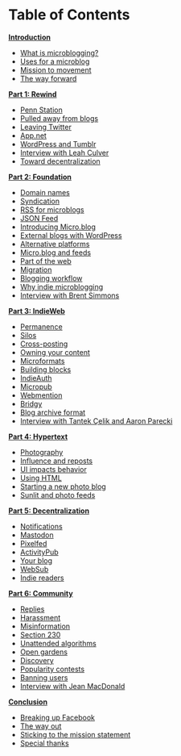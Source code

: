 # Table of Contents

**[Introduction](/Introduction/Introduction.md)**

* [What is microblogging?](/Introduction/What%20is%20microblogging.md)
* [Uses for a microblog](/Introduction/Uses%20for%20a%20microblog.md)
* [Mission to movement](/Introduction/Mission%20to%20movement.md)
* [The way forward](/Introduction/The%20way%20forward.md)

**[Part 1: Rewind](/Part%201/Part%201-%20Rewind.md)**

* [Penn Station](/Part%201/Penn%20Station.md)
* [Pulled away from blogs](/Part%201/Pulled%20away%20from%20blogs.md)
* [Leaving Twitter](/Part%201/Leaving%20Twitter.md)
* [App.net](/Part%201/App.net.md)
* [WordPress and Tumblr](/Part%201/WordPress%20and%20Tumblr.md)
* [Interview with Leah Culver](/Part%201/Interview%20with%20Leah%20Culver.md)
* [Toward decentralization](/Part%201/Toward%20decentralization.md)

**[Part 2: Foundation](/Part%202/Part%202-%20Foundation.md)**

* [Domain names](/Part%202/Domain%20names.md)
* [Syndication](/Part%202/Syndication.md)
* [RSS for microblogs](/Part%202/RSS%20for%20microblogs.md)
* [JSON Feed](/Part%202/JSON%20Feed.md)
* [Introducing Micro.blog](/Part%202/Introducing%20Micro.blog.md)
* [External blogs with WordPress](/Part%202/External%20blogs%20with%20WordPress.md)
* [Alternative platforms](/Part%202/Alternative%20platforms.md)
* [Micro.blog and feeds](/Part%202/Micro.blog%20and%20feeds.md)
* [Part of the web](/Part%202/Part%20of%20the%20web.md)
* [Migration](/Part%202/Migration.md)
* [Blogging workflow](/Part%202/Blogging%20workflow.md)
* [Why indie microblogging](/Part%202/Why%20indie%20microblogging.md)
* [Interview with Brent Simmons](/Part%202/Interview%20with%20Brent%20Simmons.md)

**[Part 3: IndieWeb](/Part%203/Part%203-%20IndieWeb.md)**

* [Permanence](/Part%203/Permanence.md)
* [Silos](/Part%203/Silos.md)
* [Cross-posting](/Part%203/Cross-posting.md)
* [Owning your content](/Part%203/Owning%20your%20content.md)
* [Microformats](/Part%203/Microformats.md)
* [Building blocks](/Part%203/Building%20blocks.md)
* [IndieAuth](/Part%203/IndieAuth.md)
* [Micropub](/Part%203/Micropub.md)
* [Webmention](/Part%203/Webmention.md)
* [Bridgy](/Part%203/Bridgy.md)
* [Blog archive format](/Part%203/Blog%20archive%20format.md)
* [Interview with Tantek Çelik and Aaron Parecki](/Part%203/Interview%20with%20Tantek%20%C3%87elik%20and%20Aaron%20Parecki.md)

**[Part 4: Hypertext](/Part%204/Part%204-%20Hypertext.md)**

* [Photography](/Part%204/Photography.md)
* [Influence and reposts](/Part%204/Influence%20and%20reposts.md)
* [UI impacts behavior](/Part%204/UI%20impacts%20behavior.md)
* [Using HTML](/Part%204/Using%20HTML.md)
* [Starting a new photo blog](/Part%204/Starting%20a%20new%20photo%20blog.md)
* [Sunlit and photo feeds](/Part%204/Sunlit%20and%20photo%20feeds.md)

**[Part 5: Decentralization](/Part%205/Part%205-%20Decentralization.md)**

* [Notifications](/Part%205/Notifications.md)
* [Mastodon](/Part%205/Mastodon.md)
* [Pixelfed](/Part%205/Pixelfed.md)
* [ActivityPub](/Part%205/ActivityPub.md)
* [Your blog](/Part%205/Your%20blog.md)
* [WebSub](/Part%205/WebSub.md)
* [Indie readers](/Part%205/Indie%20readers.md)

**[Part 6: Community](/Part%206/Part%206-%20Community.md)**

* [Replies](/Part%206/Replies.md)
* [Harassment](/Part%206/Harassment.md)
* [Misinformation](/Part%206/Misinformation.md)
* [Section 230](/Part%206/Section%20230.md)
* [Unattended algorithms](/Part%206/Unattended%20algorithms.md)
* [Open gardens](/Part%206/Open%20gardens.md)
* [Discovery](/Part%206/Discovery.md)
* [Popularity contests](/Part%206/Popularity%20contests.md)
* [Banning users](/Part%206/Banning%20users.md)
* [Interview with Jean MacDonald](/Part%206/Interview%20with%20Jean%20MacDonald.md)

**[Conclusion](/Conclusion/Conclusion.md)**

* [Breaking up Facebook](/Conclusion/Breaking%20up%20Facebook.md)
* [The way out](/Conclusion/The%20way%20out.md)
* [Sticking to the mission statement](/Conclusion/Sticking%20to%20the%20mission%20statement.md)
* [Special thanks](/Conclusion/Special%20thanks.md)
